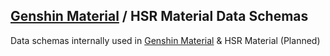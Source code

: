## [Genshin Material] / HSR Material Data Schemas

Data schemas internally used in [Genshin Material] & HSR Material (Planned)

[Genshin Material]: https://github.com/chika3742/genshin_material
